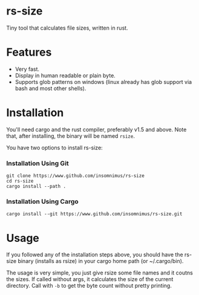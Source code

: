 # rs-size

Tiny tool that calculates file sizes, written in rust.

# Features

-	Very fast.
-	Display in human readable or plain byte.
-	Supports glob patterns on windows (linux already has glob support via bash and most other shells).

# Installation

You'll need cargo and the rust compiler, preferably v1.5 and above.
Note that, after installing, the binary will be named `rsize`.

You have two options to install rs-size:

### Installation Using Git

```
git clone https://www.github.com/insomnimus/rs-size
cd rs-size
cargo install --path .
```

### Installation Using Cargo

`cargo install --git https://www.github.com/insomnimus/rs-size.git`

# Usage

If you followed any of the installation steps above, you should have the rs-size binary (installs as rsize) in your cargo home path (or ~/.cargo/bin).

The usage is very simple, you just give rsize some file names and it coutns the sizes.
If called without args, it calculates the size of the current directory.
Call with `-b` to get the byte count without pretty printing.
